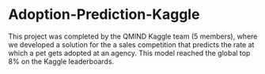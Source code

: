 # Adoption-Prediction-Kaggle
This project was completed by the QMIND Kaggle team (5 members), where we developed a solution for the a sales competition that predicts the rate at which a pet gets adopted at an agency. This model reached the global top 8% on the Kaggle leaderboards. 

